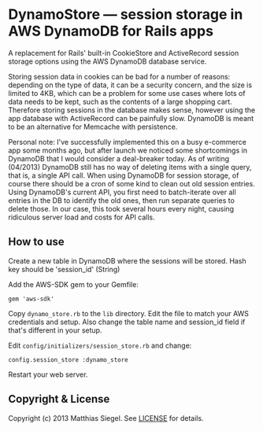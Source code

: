 # DynamoStore — session storage in AWS DynamoDB for Rails apps

A replacement for Rails' built-in CookieStore and ActiveRecord session storage options using the AWS DynamoDB database service.

Storing session data in cookies can be bad for a number of reasons: depending on the type of data, it can be a security concern, and the size is limited to 4KB, which can be a problem for some use cases where lots of data needs to be kept, such as the contents of a large shopping cart. Therefore storing sessions in the database makes sense, however using the app database with ActiveRecord can be painfully slow. DynamoDB is meant to be an alternative for Memcache with persistence.

Personal note: I've successfully implemented this on a busy e-commerce app some months ago, but after launch we noticed some shortcomings in DynamoDB that I would consider a deal-breaker today. As of writing (04/2013) DynamoDB still has no way of deleting items with a single query, that is, a single API call. When using DynamoDB for session storage, of course there should be a cron of some kind to clean out old session entries. Using DynamoDB's current API, you first need to batch-iterate over all entries in the DB to identify the old ones, then run separate queries to delete those. In our case, this took several hours every night, causing ridiculous server load and costs for API calls.


## How to use

Create a new table in DynamoDB where the sessions will be stored. Hash key should be 'session_id' (String)

Add the AWS-SDK gem to your Gemfile:

    gem 'aws-sdk'

Copy ```dynamo_store.rb``` to the ```lib``` directory. Edit the file to match your AWS credentials and setup. Also change the table name and session_id field if that's different in your setup.

Edit ```config/initializers/session_store.rb``` and change:

    config.session_store :dynamo_store

Restart your web server.


## Copyright & License

Copyright (c) 2013 Matthias Siegel.
See [LICENSE](https://github.com/matthiassiegel/dynamo-storage/tree/master/LICENSE.md) for details.